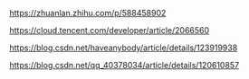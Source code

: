 https://zhuanlan.zhihu.com/p/588458902

https://cloud.tencent.com/developer/article/2066560

https://blog.csdn.net/haveanybody/article/details/123919938

https://blog.csdn.net/qq_40378034/article/details/120610857